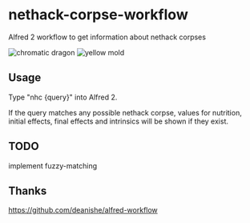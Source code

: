 nethack-corpse-workflow
=======================

Alfred 2 workflow to get information about nethack corpses

![chromatic dragon](/screenshots/screens/screen_chromatic_dragon?raw=true "chromatic dragon")
![yellow mold](/screenshots/screens/screen_yellow_mold?raw=true "yellow mold")

## Usage

Type "nhc {query}" into Alfred 2.

If the query matches any possible nethack corpse, values for nutrition, initial effects, final effects and intrinsics will be shown if they exist.

## TODO

implement fuzzy-matching

## Thanks

https://github.com/deanishe/alfred-workflow